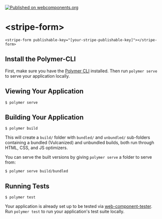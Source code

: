 [![Published on webcomponents.org](https://img.shields.io/badge/webcomponents.org-published-blue.svg)](https://beta.webcomponents.org/element/vic10us/stripe-form)

# \<stripe-form\>

<!--
```
<custom-element-demo>
  <template>
    <link rel="import" href="stripe-form.html">
    <paper-input value="{{publishKey}}" label="Stripe Publishable Key"></paper-input>
    <stripe-form publishable-key="{{publishKey}}"></stripe-form>
  </template>
</custom-element-demo>
```
-->
```
<stripe-form publishable-key="[your-stripe-publishable-key]"></stripe-form>
```

## Install the Polymer-CLI

First, make sure you have the [Polymer CLI](https://www.npmjs.com/package/polymer-cli) installed. Then run `polymer serve` to serve your application locally.

## Viewing Your Application

```
$ polymer serve
```

## Building Your Application

```
$ polymer build
```

This will create a `build/` folder with `bundled/` and `unbundled/` sub-folders
containing a bundled (Vulcanized) and unbundled builds, both run through HTML,
CSS, and JS optimizers.

You can serve the built versions by giving `polymer serve` a folder to serve
from:

```
$ polymer serve build/bundled
```

## Running Tests

```
$ polymer test
```

Your application is already set up to be tested via [web-component-tester](https://github.com/Polymer/web-component-tester). Run `polymer test` to run your application's test suite locally.
